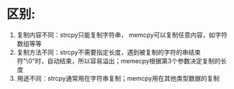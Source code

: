 # 区别:
1. 复制内容不同：strcpy只能复制字符串， memcpy可以复制任意内容，如字符数组等等
2. 复制方法不同：strcpy不需要指定长度，遇到被复制的字符的串结束符"\0"时，自动结束，所以容易溢出；memecpy根据第3个参数决定复制的长度
3. 用途不同：strcpy通常用在字符串复制；memcpy用在其他类型数据的复制